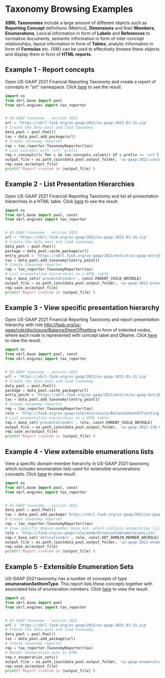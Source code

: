 # Taxonomy Browsing Examples



**XBRL Taxonomies** include a large amount of different objects such as **Reporting Concept** definitions (Metrics), **Dimensions** and their **Members**, **Enumerations**, Lexical information in form of **Labels** and **References** to normative documents, semantic information in form of inter-concept relationships, layout information in form of **Tables**, analytic information in form of **Formulas** etc. {XM} can be used to effectively browse these objects and display them in form of **HTML reports**.



## Example 1 - Report concepts

Open US-GAAP 2021 Financial Reporting Taxonomy and create a report of concepts in "srt" namespace. Click [here](us-gaap-2021-concepts-srt.html) to see the result.

````python
import os
from xbrl.base import pool
from xbrl.engines import tax_reporter


# US-GAAP taxonomy - version 2021
url = 'https://xbrl.fasb.org/us-gaap/2021/us-gaap-2021-01-31.zip'
# Create the data pool and load taxonomy.
data_pool = pool.Pool()
tax = data_pool.add_package(url)
# Create taxonomy reporter
rep = tax_reporter.TaxonomyReporter(tax)
# List concepts with 'srt' prefix
rep.r_concepts([c for c in tax.concepts.values() if c.prefix == 'srt'])
output_file = os.path.join(data_pool.output_folder, 'us-gaap-2021-concepts-srt.html')
rep.save_as(output_file)
print(f'Report created in {output_file}')

````



## Example 2 - List Presentation Hierarchies

Open US-GAAP 2021 Financial Reporting Taxonomy and list all presentation hierarchies in a HTML table. Click [here](us-gaap-2021-presentations.html) to see the result.

```python
import os
from xbrl.base import pool, const
from xbrl.engines import tax_reporter


# US-GAAP taxonomy - version 2021
url = 'https://xbrl.fasb.org/us-gaap/2021/us-gaap-2021-01-31.zip'
# Create the data pool and load taxonomy.
data_pool = pool.Pool()
package = data_pool.cache_package(url)
entry_point = 'https://xbrl.fasb.org/us-gaap/2021/entire/us-gaap-entryPoint-all-2021-01-31.xsd'
tax = data_pool.add_taxonomy([entry_point])
# Create taxonomy reporter
rep = tax_reporter.TaxonomyReporter(tax)
# List presentation hierarchies in a HTML table
rep.r_base_sets('presentationArc', const.PARENT_CHILD_ARCROLE)
output_file = os.path.join(data_pool.output_folder, 'us-gaap-2021-presentations.html')
rep.save_as(output_file)
print(f'Report created in {output_file}')

```



## Example 3 - View specific presentation hierarchy

Open US-GAAP 2021 Financial Reporting Taxonomy and report presentation hierarchy with role http://fasb.org/us-gaap/role/disclosure/BalanceSheetOffsetting in form of indented nodes, where each node is represented with concept label and QName. Click [here](us-gaap-2021-210.000.html) to view the result.

```python
import os
from xbrl.base import pool, const
from xbrl.engines import tax_reporter


# US-GAAP taxonomy - version 2021
url = 'https://xbrl.fasb.org/us-gaap/2021/us-gaap-2021-01-31.zip'
# Create the data pool and load taxonomy.
data_pool = pool.Pool()
package = data_pool.cache_package(url)
entry_point = 'https://xbrl.fasb.org/us-gaap/2021/entire/us-gaap-entryPoint-all-2021-01-31.xsd'
tax = data_pool.add_taxonomy([entry_point])
# Create taxonomy reporter
rep = tax_reporter.TaxonomyReporter(tax)
role = 'http://fasb.org/us-gaap/role/disclosure/BalanceSheetOffsetting'
# List presentation hierarchies in a HTML table
rep.r_base_set('presentationArc', role, const.PARENT_CHILD_ARCROLE)
output_file = os.path.join(data_pool.output_folder, 'us-gaap-2021-210.000.html')
rep.save_as(output_file)
print(f'Report created in {output_file}')

```



## Example 4 - View extensible enumerations lists

View a specific domain-member hierarchy in US-GAAP 2021 taxonomy, which includes enumeration lists used for extensible enumerations concepts. Click [here](us-gaap-2021-enumeration_lists.html) to view result.

```python
import os
from xbrl.base import pool, const
from xbrl.engines import tax_reporter


# US-GAAP taxonomy - version 2021
data_pool = pool.Pool()
tax = data_pool.add_package('https://xbrl.fasb.org/us-gaap/2021/us-gaap-2021-01-31.zip')
# Create taxonomy reporter
rep = tax_reporter.TaxonomyReporter(tax)
# View specific domain-member base set, which contains enumeratino lists for extensible enumerations.
role = 'http://fasb.org/us-gaap/role/eedm/ExtensibleEnumerationLists'
rep.r_base_set('definitionArc', role, const.XDT_DOMAIN_MEMBER_ARCROLE)
output_file = os.path.join(data_pool.output_folder, 'us-gaap-2021-enumeration_lists.html')
rep.save_as(output_file)
print(f'Report created in {output_file}')

```



## Example 5 - Extensible Enumeration Sets

US-GAAP 2021 taxonomy has a number of concepts of type **enumerationSetItemType**. This report lists these concepts together with associated lists of enumeration members. Click [here](us-gaap-enumeration_sets.html) to view the result.

```python
import os
from xbrl.base import pool
from xbrl.engines import tax_reporter


# US-GAAP taxonomy - version 2021
url = 'https://xbrl.fasb.org/us-gaap/2021/us-gaap-2021-01-31.zip'
# Create the data pool and load taxonomy.
data_pool = pool.Pool()
tax = data_pool.add_package(url)
# Create taxonomy reporter
rep = tax_reporter.TaxonomyReporter(tax)
# Render enumeration sets as HTML
rep.r_enumeration_sets()
output_file = os.path.join(data_pool.output_folder, 'us-gaap-enumeration_sets.html')
rep.save_as(output_file)
print(f'Report created in {output_file}')

```



